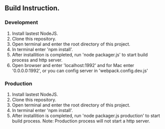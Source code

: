 ## Build Instruction.
### Development
1. Install lastest NodeJS.
2. Clone this repository.
3. Open terminal and enter the root directory of this project.
4. In terminal enter 'npm install'.
5. After installition is completed, run 'node packager.js' to start build process and http server.
6. Open browser and enter 'localhost:1992' and for Mac enter '0.0.0.0:1992', or you can config server in 'webpack.config.dev.js'

### Production
1. Install lastest NodeJS.
2. Clone this repository.
3. Open terminal and enter the root directory of this project.
4. In terminal enter 'npm install'.
5. After installition is completed, run 'node packager.js production' to start build process.
Note: Production process will not start a http server.